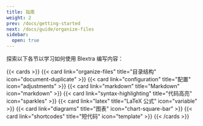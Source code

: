 ```yaml
---
title: 指南
weight: 2
prev: /docs/getting-started
next: /docs/guide/organize-files
sidebar:
  open: true
---
```


探索以下各节以学习如何使用 Blextra 编写内容：

<!--more-->

{{< cards >}}
  {{< card link="organize-files" title="目录结构" icon="document-duplicate" >}}
  {{< card link="configuration" title="配置" icon="adjustments" >}}
  {{< card link="markdown" title="Markdown" icon="markdown" >}}
  {{< card link="syntax-highlighting" title="代码高亮" icon="sparkles" >}}
  {{< card link="latex" title="LaTeX 公式" icon="variable" >}}
  {{< card link="diagrams" title="图表" icon="chart-square-bar" >}}
  {{< card link="shortcodes" title="短代码" icon="template" >}}
{{< /cards >}}
